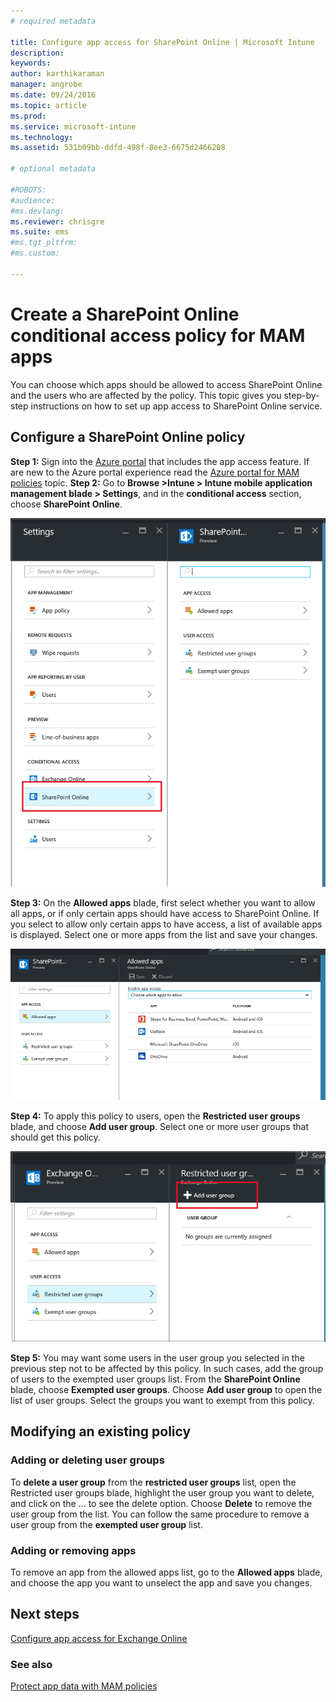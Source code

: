 ```yaml
---
# required metadata

title: Configure app access for SharePoint Online | Microsoft Intune
description:
keywords:
author: karthikaraman
manager: angrobe
ms.date: 09/24/2016
ms.topic: article
ms.prod:
ms.service: microsoft-intune
ms.technology:
ms.assetid: 531b09bb-ddfd-498f-8ee3-6675d2466208

# optional metadata

#ROBOTS:
#audience:
#ms.devlang:
ms.reviewer: chrisgre
ms.suite: ems
#ms.tgt_pltfrm:
#ms.custom:

---
```


# Create a SharePoint Online conditional access policy for MAM apps
You can choose which apps should be allowed to access SharePoint Online and the users who are affected by the policy. This topic gives you step-by-step instructions on how to set up app access to SharePoint Online service.

## Configure a SharePoint Online policy
**Step 1:** Sign into the [Azure portal](portal.azure.com) that includes the app access feature. If  
are new to the Azure portal experience read the [Azure portal for MAM policies](azure-portal-for-microsoft-intune-mam-policies.md) topic.
**Step 2:** Go to **Browse >Intune > Intune mobile application management blade > Settings**, and in the **conditional access** section, choose **SharePoint Online**.

![Screenshot of the settings blade showing conditional access section and the SharePoint Online blade open](../media/mam-ca-settings-spo.png)

**Step 3:** On the **Allowed apps** blade, first select whether you want to allow all apps, or if only certain apps should have access to SharePoint Online. If you select to allow only certain apps to have access, a list of available apps is displayed. Select one or more apps from the list and save your changes.

![Screenshot of the allowed apps blade showing the list of apps](../media/mam-ca-spo-allowed-apps.png)

**Step 4:** To apply this policy to users, open the **Restricted user groups** blade, and choose **Add user group**. Select one or more user groups that should get this policy.

![Screenshot of the restricted user group blade with add user group option highlighted](../media/mam-ca-add-user-group.png)


**Step 5:** You may want some users in the user group you selected in the previous step not to be affected by this policy. In such cases, add the group of users to the exempted user groups list. From the **SharePoint Online** blade, choose **Exempted user groups**. Choose **Add user group** to open the list of user groups. Select the groups you want to exempt from this policy.  

## Modifying an existing policy
### Adding or deleting user groups
To **delete a user group** from the **restricted user groups** list, open the Restricted user groups blade, highlight the user group you want to delete, and click on the … to see the delete option. Choose **Delete** to remove the user group from the list. You can follow the same procedure to remove a user group from the **exempted user group** list.

### Adding or removing apps
To remove an app from the allowed apps list, go to the **Allowed apps** blade, and choose the app you want to unselect the app and save you changes.

## Next steps
[Configure app access for Exchange Online](mam-ca-for-exchange-online.md)
### See also
[Protect app data with MAM policies](protect-app-data-using-mobile-app-management-policies-with-microsoft-intune.md)
